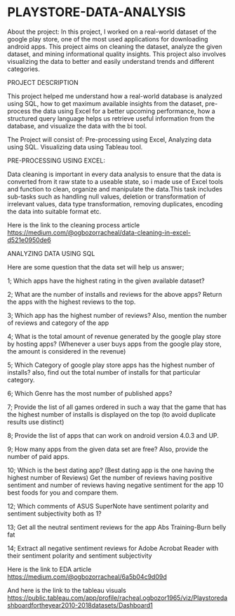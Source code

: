 # PLAYSTORE-DATA-ANALYSIS
About the project:
In this project, I worked on a real-world dataset of the google play store, one of the most used applications for downloading android apps. This project aims on cleaning the dataset, analyze the given dataset, and mining informational quality insights. This project also involves visualizing the data to better and easily understand trends and different categories.

PROJECT DESCRIPTION

This project helped me understand how a real-world database is analyzed using SQL, how to get maximum available insights from the dataset, pre-process the data using Excel for a better upcoming performance, how a structured query language helps us retrieve useful information from the database, and visualize the data with the bi tool.

The Project will consist of:
Pre-processing using Excel,
Analyzing data using  SQL.
Visualizing data using  Tableau tool.

PRE-PROCESSING USING EXCEL:

Data cleaning is important in every data analysis to ensure that the data is converted from it  raw state to a useable state, so i made use of Excel tools and function to clean, organize and manipulate the data.This task includes sub-tasks such as handling null values, deletion or transformation of irrelevant values, data type transformation, removing duplicates, encoding the data into suitable format etc. 
  
Here is the link to the cleaning process article
https://medium.com/@ogbozorracheal/data-cleaning-in-excel-d521e0950de6

ANALYZING DATA USING SQL

Here are some question that the data set will help us answer;

1; Which apps have the highest rating in the given available dataset?

2; What are the number of installs and reviews for the above apps? Return the apps with the highest reviews to the top.

3; Which app has the highest number of reviews? Also, mention the number of reviews and category of the app

4; What is the total amount of revenue generated by the google play store by hosting apps? (Whenever a user buys apps  from the google play store, the amount is considered in the revenue)

5; Which Category of google play store apps has the highest number of installs? also, find out the total number of installs for that particular category.

6; Which Genre has the most number of published apps?

7; Provide the list of all games ordered in such a way that the game that has the highest number of installs is displayed on the top
(to avoid duplicate results use distinct)

8; Provide the list of apps that can work on android version 4.0.3 and UP.

9; How many apps from the given data set are free? Also, provide the number of paid apps.

10; Which is the best dating app? (Best dating app is the one having the highest number of Reviews)
Get the number of reviews having positive sentiment and number of reviews having negative sentiment for the app 10 best foods for you and compare them.

12; Which comments of ASUS SuperNote have sentiment polarity and sentiment subjectivity both as 1?

13; Get all the neutral sentiment reviews for the app Abs Training-Burn belly fat 

14; Extract all negative sentiment reviews for Adobe Acrobat Reader with their sentiment polarity and sentiment subjectivity

Here is the link to EDA article
https://medium.com/@ogbozorracheal/6a5b04c9d09d

And here is the link to the tableau visuals
https://public.tableau.com/app/profile/racheal.ogbozor1965/viz/Playstoredashboardfortheyear2010-2018datasets/Dashboard1
